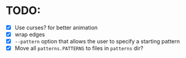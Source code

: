 # TODO:

* [x] Use curses? for better animation
* [x] wrap edges
* [x] `--pattern` option that allows the user to specify a starting pattern
* [x] Move all `patterns.PATTERNS` to files in `patterns` dir?
